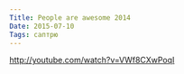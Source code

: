 ```yaml
---
Title: People are awesome 2014
Date: 2015-07-10
Tags: саптрю
---
```


http://youtube.com/watch?v=VWf8CXwPoqI
